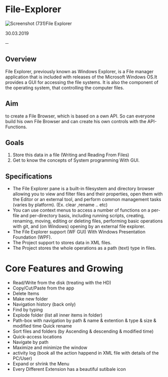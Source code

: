 # File-Explorer
![Screenshot (731)](https://user-images.githubusercontent.com/48651088/94732680-ddf06980-0366-11eb-9096-1277c6595e61.png)File Explorer

30.03.2019

─

## Overview

File Explorer, previously known as Windows Explorer, is a File manager application that is included with releases of the Microsoft Windows OS.It provides a GUI for accessing the file systems. It is also the component of the operating system, that controlling the computer files. 

## Aim  

to create a File Browser, which is based on a own API. So can everyone build his own File Browser and can create his own controls with the API-Functions.

## Goals

1.	Store this data in a file (Writing and Reading From Files)
1.	Get to know the concepts of System programming With GUI.

## Specifications

  *  The File Explorer pane is a built-in filesystem and directory browser allowing you to view and filter files and their properties, open them with the Editor or an external tool, and perform common management tasks (varies by platform). (Ex. clear ,rename .. etc)
  * You can use context menus to access a number of functions on a per-file and per-directory basis, including running scripts, creating, renaming, moving, editing or deleting files, performing basic operations with git, and (on Windows) opening by an external file explorer.
  * The File Explorer support (WF GUI) With Windows Presentation Foundation (WPF).
  * The Project support to stores data in XML files.
  *  The Project stores the whole operations as a path (text) type in files. 
  
# Core Features and Growing
 + Read/Write from the disk (treating with the HD)
 + Copy/Cut/Paste from the app
 + Delete Items
 + Make new folder
 + Navigation history (back only)
 + Find by typing
 + Explode folder (list all inner items in folder)
 + Path-box with navigation by path & name & extention & type & size & modified time Quick rename
 + Sort files and folders (by Ascending & descending & modified time)
 + Quick-access locations
 + Navigate by path
 + Maximize and minimize the window
 + activity log (book all the action happend in XML file with details of the PC/User)
 + Expand or shrink the Menu
 + Every Different Extension has a beautiful sutibale icon

